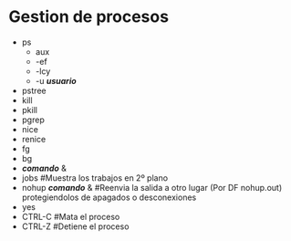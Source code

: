 # Gestion de procesos
+ ps  
  - aux
  - -ef
  - -lcy
  - -u **_usuario_**
+ pstree 
+ kill
+ pkill
+ pgrep
+ nice
+ renice
+ fg
+ bg
+ **_comando_** &
+ jobs #Muestra los trabajos en 2º plano
+ nohup **_comando_** & #Reenvia la salida a otro lugar (Por DF nohup.out) protegiendolos de apagados o desconexiones
+ yes 
+ CTRL-C #Mata el proceso
+ CTRL-Z #Detiene el proceso
